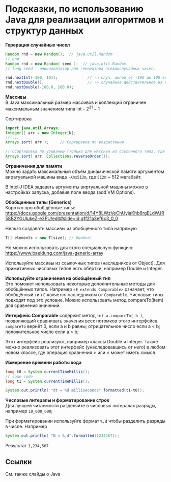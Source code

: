 # Подсказки, по использованию Java для реализации алгоритмов и структур данных

**Герерация случайных чисел**
```java
Random rnd = new Random();  // java.util.Random
// или
Random rnd = new Random( seed );  // java.util.Random
// long seed - инициализатор для генератора псевдослучайных чисел.

rnd.nextInt(-100, 101);             // -> случ. целое от -100 до 100 включительно
rnd.nextDouble();                   // -> случайное действительное из отрезка [0, 1]
rnd.nextDouble(-100.0, 100.0);
```

**Массивы**\
В Java максимальный размер массивов и коллекций ограничен максимальным значением типа int - $2^{31}-1$

Сортировка
```java
import java.util.Arrays;
Integer[] arr = new Integer[N];
// ...
Arrays.sort( arr );     // Сортировка по возрастанию

// CСортировка по убыванию (только для массива из ссылочного типа, где реализован метод сравнения)
Arrays.sort( arr, Collections.reverseOrder());
```

**Ограничения для памяти**\
Можно задать максимальный объём динамической памяти аргументом виратуальной машины вида `-Xmx512m`, где `512m` + 512 мегабайт. 

В InteliJ IDEA задавать аргументы виртуальной машины можно в настройках запуска, добавив поле ввода (add VM Options). 

**Обобщенные типы (Generics)**\
Коротко про обобщённые типы:
https://docs.google.com/presentation/d/14Y8LWzVeChUyjaKhb6rgELdWJR58B2YGUIukeZ-e3PU/edit#slide=id.g1f21a3ef6c3_0_0

Нельзя создавать массивы из обобщённого типа напрямую
```java
T[] elements = new T[size]; // Ошибка!
```
Но можно использовать для этого специальную функцию: https://www.baeldung.com/java-generic-array

Используйте массивы из ссылочных типов (наследников от Object). Для примитивных числовых типов есть обёртки, например Double и Integer.

**Используйте ограничения на обобщённый тип**\
Это поможет использовать некоторые дополнительные методы для обобщённых типов. Например `<E extends Comparable>` означает, что обобщённый тип `E` является наследником от `Comparable`. Числовые типы подходят под это условие. 
Можно использовать метод compareTo(item) для сравнения значений.


**Интерфейс Comparable** содержит метод `int a.compareTo( b )`, позволяющий сравнивать значения всех потомков этого интерфейса.\
`compareTo` вернёт 0, если a и b равны; отрицательное число если a < b; положительное число если a > b;

Этот интерфейс реализуют, например классы Double и Integer.
Также можно реализовать этот интерфейс (унаследовавшись от него) в любом новом классе, где операция сравнения > или < может иметь смысл.  

**Измерение времени работы кода**
```java
long t0 = System.currentTimeMillis();
// some code
long t1 = System.currentTimeMillis();

System.out.println( "dt = %d milliseconds".formatted(t1-t0));
```


**Числовые литералы и форматирование строк**\
Для лучшей читаемости разделяйте в числовых литералах разряды, например `10_000_000`;

При форматировании используйте формат `%,d` чтобы разделить разряды в числе. Например
```java
System.out.println( "N = %,d".formatted(1234567));
```
Результат `1,234,567`

## Ссылки
См. также слайды о Java